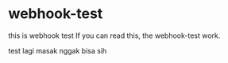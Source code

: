 # webhook-test
this is webhook test
If you can read this, the webhook-test work.

test lagi masak nggak bisa sih
